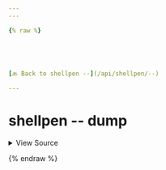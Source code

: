 ```yaml
---
---

{% raw %}





[🔙 Back to shellpen --](/api/shellpen/--)

---
```








<!-- Todo, if there are no subcommands under the child commands, use a smaller heading size -->

# shellpen -- dump



<details>
  <summary>View Source</summary>

{% endraw %}
{% highlight sh %}
"dump")
  ( set -o posix; set ) | grep SHELLPEN
{% endhighlight %}
{% raw %}

</details>








  
{% endraw %}
